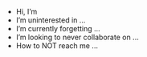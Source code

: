 - Hi, I’m
- I’m uninterested in ...
- I’m currently forgetting ...
- I’m looking to never collaborate on ...
- How to NOT reach me ...

<!---
nathanze98/nathanze98 is a ✨ special ✨ repository because its `README.md` (this file) appears on your GitHub profile.
You can click the Preview link to take a look at your changes.
--->
